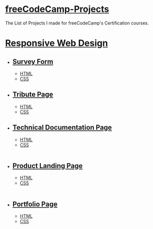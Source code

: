 <h1>
    <a href="">freeCodeCamp-Projects</a>
</h1>
<p>The List of Projects I made for freeCodeCamp's Certification courses.</p>

<h1><a href="https://github.com/RishitChaudhary/freeCodeCamp-Projects/tree/main/Responsive-Web-Design">Responsive Web Design</a></h1>
<ul>
    <li>
        <h2><a href="https://github.com/RishitChaudhary/freeCodeCamp-Projects/tree/main/Responsive-Web-Design/Survey-Form">Survey Form</a></h2>
    </li>
    <ul>
        <li><a href="https://github.com/RishitChaudhary/freeCodeCamp-Projects/tree/main/Responsive-Web-Design/Survey-Form/index.html">HTML</a></li>
        <li><a href="https://github.com/RishitChaudhary/freeCodeCamp-Projects/tree/main/Responsive-Web-Design/Survey-Form/styles.css">CSS</a></li>
    </ul>
    <li>
        <h2><a href="https://github.com/RishitChaudhary/freeCodeCamp-Projects/tree/main/Responsive-Web-Design/Tribute-Page">Tribute Page</a></h2>
    </li>
    <ul>
        <li><a href="https://github.com/RishitChaudhary/freeCodeCamp-Projects/tree/main/Responsive-Web-Design/Tribute-Page/index.html">HTML</a></li>
        <li><a href="https://github.com/RishitChaudhary/freeCodeCamp-Projects/tree/main/Responsive-Web-Design/Tribute-Page/styles.css">CSS</a></li>
    </ul>
    <li>
        <h2><a href="https://github.com/RishitChaudhary/freeCodeCamp-Projects/tree/main/Responsive-Web-Design/Technical-Documentation-Page">Technical Documentation Page</a></h2>
    </li>
    <ul>
        <li><a href="https://github.com/RishitChaudhary/freeCodeCamp-Projects/tree/main/Responsive-Web-Design/Technical-Documentation-Page/index.html">HTML</a></li>
        <li><a href="https://github.com/RishitChaudhary/freeCodeCamp-Projects/tree/main/Responsive-Web-Design/Technical-Documentation-Page/styles.css">CSS</a></li>
    </ul>
    <br>
    <li>
        <h2><a href="https://github.com/RishitChaudhary/freeCodeCamp-Projects/tree/main/Responsive-Web-Design/Product-Landing-Page">Product Landing Page</a></h2>
    </li>
    <ul>
        <li><a href="https://github.com/RishitChaudhary/freeCodeCamp-Projects/tree/main/Responsive-Web-Design/Product-Landing-Page/index.html">HTML</a></li>
        <li><a href="https://github.com/RishitChaudhary/freeCodeCamp-Projects/tree/main/Responsive-Web-Design/Product-Landing-Page/styles.css">CSS</a></li>
    </ul>
    <br>
    <li>
        <h2><a href="https://github.com/RishitChaudhary/freeCodeCamp-Projects/tree/main/Responsive-Web-Design/Portfolio-Page">Portfolio Page</a></h2>
    </li>
    <ul>
        <li><a href="https://github.com/RishitChaudhary/freeCodeCamp-Projects/blob/main/Responsive-Web-Design/Portfolio-Page/index.html">HTML</a></li>
        <li><a href="https://github.com/RishitChaudhary/freeCodeCamp-Projects/blob/main/Responsive-Web-Design/Portfolio-Page/styles.css">CSS</a></li>
    </ul>
</ul>

<h1></h1>
